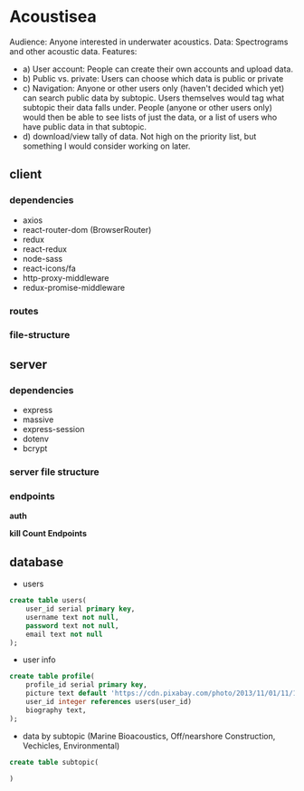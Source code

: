# Acoustisea

Audience: Anyone interested in underwater acoustics.
Data: Spectrograms and other acoustic data.
Features:  
- a) User account: People can create their own accounts and upload data. 
- b) Public vs. private: Users can choose which data is public or private 
- c) Navigation: Anyone or other users only (haven't decided which yet) can search public data by subtopic. Users themselves would tag what subtopic their data falls under. People (anyone or other users only) would then be able to see lists of just the data, or a list of users who have public data in that subtopic.
- d) download/view tally of data. Not high on the priority list, but something I would consider working on later.

## client

### dependencies
- axios
- react-router-dom (BrowserRouter)
- redux
- react-redux
- node-sass
- react-icons/fa
- http-proxy-middleware
- redux-promise-middleware

### routes



### file-structure

## server

### dependencies
- express
- massive
- express-session
- dotenv
- bcrypt

### server file structure


### endpoints

**auth**



**kill Count Endpoints**


## database

- users

```sql
create table users(
    user_id serial primary key,
    username text not null,
    password text not null,
    email text not null
);
```

- user info

```sql
create table profile(
    profile_id serial primary key,
    picture text default 'https://cdn.pixabay.com/photo/2013/11/01/11/13/dolphin-203875_1280.jpg',
    user_id integer references users(user_id)
    biography text,
);
```

- data by subtopic (Marine Bioacoustics, Off/nearshore Construction, Vechicles, Environmental)

```sql
create table subtopic(
    
)
```